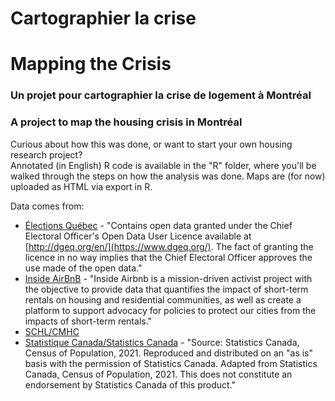 # Cartographier la crise
# Mapping the Crisis

### Un projet pour cartographier la crise de logement à Montréal
### A project to map the housing crisis in Montréal


Curious about how this was done, or want to start your own housing research project?  
Annotated (in English) R code is available in the "R" folder, where you'll be walked through the steps on how the analysis was done. Maps are (for now) uploaded as HTML via export in R.

Data comes from:
* [Élections Québec](https://www.dgeq.org/) - "Contains open data granted under the Chief Electoral Officer's Open Data User Licence available at [http://dgeq.org/en/](https://www.dgeq.org/). The fact of granting the licence in no way implies that the Chief Electoral Officer approves the use made of the open data."  
* [Inside AirBnB](https://www.insideairbnb.com) - "Inside Airbnb is a mission-driven activist project with the objective to provide data that quantifies the impact of short-term rentals on housing and residential communities, as well as create a platform to support advocacy for policies to protect our cities from the impacts of short-term rentals."  
* [SCHL/CMHC](https://www.cmhc-schl.gc.ca/)  
* [Statistique Canada/Statistics Canada](https://www.statcan.gc.ca/) - "Source: Statistics Canada, Census of Population, 2021. Reproduced and distributed on an "as is" basis with the permission of Statistics Canada. Adapted from Statistics Canada, Census of Population, 2021. This does not constitute an endorsement by Statistics Canada of this product."
